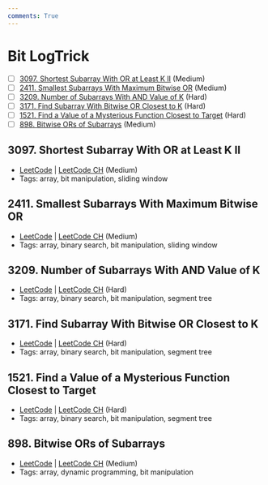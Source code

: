 ```yaml
---
comments: True
---
```


# Bit LogTrick

- [ ] [3097. Shortest Subarray With OR at Least K II](https://leetcode.cn/problems/shortest-subarray-with-or-at-least-k-ii/) (Medium)
- [ ] [2411. Smallest Subarrays With Maximum Bitwise OR](https://leetcode.cn/problems/smallest-subarrays-with-maximum-bitwise-or/) (Medium)
- [ ] [3209. Number of Subarrays With AND Value of K](https://leetcode.cn/problems/number-of-subarrays-with-and-value-of-k/) (Hard)
- [ ] [3171. Find Subarray With Bitwise OR Closest to K](https://leetcode.cn/problems/find-subarray-with-bitwise-or-closest-to-k/) (Hard)
- [ ] [1521. Find a Value of a Mysterious Function Closest to Target](https://leetcode.cn/problems/find-a-value-of-a-mysterious-function-closest-to-target/) (Hard)
- [ ] [898. Bitwise ORs of Subarrays](https://leetcode.cn/problems/bitwise-ors-of-subarrays/) (Medium)

## 3097. Shortest Subarray With OR at Least K II

-   [LeetCode](https://leetcode.com/problems/shortest-subarray-with-or-at-least-k-ii/) | [LeetCode CH](https://leetcode.cn/problems/shortest-subarray-with-or-at-least-k-ii/) (Medium)
-   Tags: array, bit manipulation, sliding window

## 2411. Smallest Subarrays With Maximum Bitwise OR

-   [LeetCode](https://leetcode.com/problems/smallest-subarrays-with-maximum-bitwise-or/) | [LeetCode CH](https://leetcode.cn/problems/smallest-subarrays-with-maximum-bitwise-or/) (Medium)
-   Tags: array, binary search, bit manipulation, sliding window

## 3209. Number of Subarrays With AND Value of K

-   [LeetCode](https://leetcode.com/problems/number-of-subarrays-with-and-value-of-k/) | [LeetCode CH](https://leetcode.cn/problems/number-of-subarrays-with-and-value-of-k/) (Hard)
-   Tags: array, binary search, bit manipulation, segment tree

## 3171. Find Subarray With Bitwise OR Closest to K

-   [LeetCode](https://leetcode.com/problems/find-subarray-with-bitwise-or-closest-to-k/) | [LeetCode CH](https://leetcode.cn/problems/find-subarray-with-bitwise-or-closest-to-k/) (Hard)
-   Tags: array, binary search, bit manipulation, segment tree

## 1521. Find a Value of a Mysterious Function Closest to Target

-   [LeetCode](https://leetcode.com/problems/find-a-value-of-a-mysterious-function-closest-to-target/) | [LeetCode CH](https://leetcode.cn/problems/find-a-value-of-a-mysterious-function-closest-to-target/) (Hard)
-   Tags: array, binary search, bit manipulation, segment tree

## 898. Bitwise ORs of Subarrays

-   [LeetCode](https://leetcode.com/problems/bitwise-ors-of-subarrays/) | [LeetCode CH](https://leetcode.cn/problems/bitwise-ors-of-subarrays/) (Medium)
-   Tags: array, dynamic programming, bit manipulation

